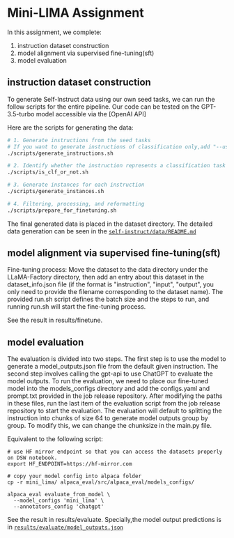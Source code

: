 # Mini-LIMA Assignment

In this assignment, we complete:

1. instruction dataset construction
2. model alignment via supervised fine-tuning(sft)
3. model evaluation

## instruction dataset construction

To generate Self-Instruct data using our own seed tasks, we can run the follow scripts for the entire pipeline. Our code can be tested on the GPT-3.5-turbo model accessible via the [OpenAI API]

Here are the scripts for generating the data:
```bash
# 1. Generate instructions from the seed tasks
# If you want to generate instructions of classification only,add "--use_clf_seed_tasks_only" in the script
./scripts/generate_instructions.sh

# 2. Identify whether the instruction represents a classification task or not
./scripts/is_clf_or_not.sh

# 3. Generate instances for each instruction
./scripts/generate_instances.sh

# 4. Filtering, processing, and reformatting
./scripts/prepare_for_finetuning.sh
```

The final generated data is placed in the dataset directory.
The detailed data generation can be seen in the [`self-instruct/data/README.md`](self-instruct/data/README.md)

## model alignment via supervised fine-tuning(sft)

Fine-tuning process: Move the dataset to the data directory under the LLaMA-Factory directory, then add an entry about this dataset in the dataset_info.json file (if the format is "instruction", "input", "output", you only need to provide the filename corresponding to the dataset name). The provided run.sh script defines the batch size and the steps to run, and running run.sh will start the fine-tuning process.

See the result in results/finetune.

## model evaluation
The evaluation is divided into two steps. The first step is to use the model to generate a model_outputs.json file from the default given instruction. The second step involves calling the gpt-api to use ChatGPT to evaluate the model outputs. To run the evaluation, we need to place our fine-tuned model into the models_configs directory and add the configs.yaml and prompt.txt provided in the job release repository. After modifying the paths in these files, run the last item of the evaluation script from the job release repository to start the evaluation. The evaluation will default to splitting the instruction into chunks of size 64 to generate model outputs group by group. To modify this, we can change the chunksize in the main.py file.

Equivalent to the following script:
```
# use HF mirror endpoint so that you can access the datasets properly on DSW notebook.
export HF_ENDPOINT=https://hf-mirror.com

# copy your model config into alpaca folder
cp -r mini_lima/ alpaca_eval/src/alpaca_eval/models_configs/

alpaca_eval evaluate_from_model \
  --model_configs 'mini_lima' \
  --annotators_config 'chatgpt'
```

See the result in results/evaluate.
Specially,the model output predictions is in [`results/evaluate/model_outputs.json`](results/evaluate/model_outputs.json)